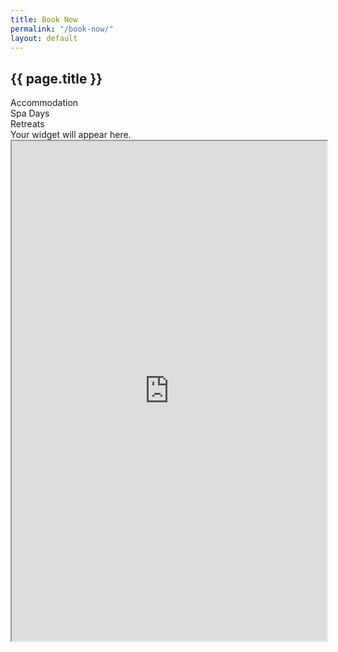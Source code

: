 ```yaml
---
title: Book Now
permalink: "/book-now/"
layout: default
---
```


<section id="book-now">
    <div class="about">
        <h2>{{ page.title }}</h2>
    </div>
    <div class="booking-toggle flex">
        <div class="btn accomodation-button">Accommodation</div> <div class="btn spa-button">Spa Days</div> <div class="btn Retreats-button">Retreats</div>
    </div>
    <div class="platform booking-cal active">
        <div data-calendar-key="E55755E8B4F2753BF0525E801AA3DDE4932565249BE8DE0E1A4179AD7D69345D170EEF11BFBC38B3A7A51585C16A08CFEC6525BEA3AB1235" data-calendar-departure-picker="true" data-calendar-mobile-grid="true"> Your widget will appear here. </div> <script src="https://secure.supercontrol.co.uk/components/embed.js"></script>    
    </div>
    <div class="platform booking-spa">
        <iframe src="https://www.supersaas.com/schedule/IntheStix/Spa_Days?view=free" width="100%" height="800"> </iframe>
    </div>
</section>
